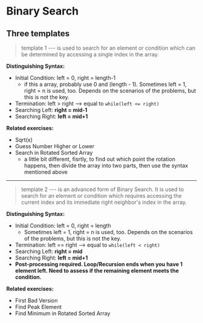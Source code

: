 # Binary Search

## Three templates

> template 1 --- is used to search for an element or condition which can be determined by accessing a single index in the array.

**Distinguishing Syntax:**
* Initial Condition: left = 0, right = length-1
  * if this a array, probably use 0 and (length - 1). Sometimes left = 1, right = n is used, too. Depends on the scenarios of the problems, but this is not the key.
* Termination: left > right --> equal to `while(left <= right)`
* Searching Left: **right = mid-1**
* Searching Right: **left = mid+1**

**Related exercises:**
- Sqrt(x)
- Guess Number Higher or Lower
- Search in Rotated Sorted Array
  - a little bit different, fisrtly, to find out which point the rotation happens, then divide the array into two parts, then use the syntax mentioned above

---

> template 2 ---  is an advanced form of Binary Search. It is used to search for an element or condition which requires accessing the current index and its immediate right neighbor's index in the array.

**Distinguishing Syntax:**
* Initial Condition: left = 0, right = length
  * Sometimes left = 1, right = n is used, too. Depends on the scenarios of the problems, but this is not the key.
* Termination: left == right --> equal to `while(left < right)`
* Searching Left: **right = mid**
* Searching Right: **left = mid+1**
* **Post-processing required. Loop/Recursion ends when you have 1 element left. Need to assess if the remaining element meets the condition.**

**Related exercises:**
- First Bad Version
- Find Peak Element
- Find Minimum in Rotated Sorted Array


